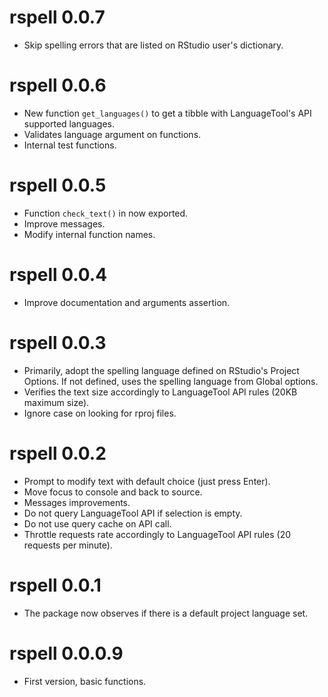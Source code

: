 # rspell 0.0.7

* Skip spelling errors that are listed on RStudio user's dictionary.

# rspell 0.0.6

* New function `get_languages()` to get a tibble with LanguageTool's API supported languages. 
* Validates language argument on functions. 
* Internal test functions.

# rspell 0.0.5

* Function `check_text()` in now exported.
* Improve messages.
* Modify internal function names.

# rspell 0.0.4

* Improve documentation and arguments assertion.

# rspell 0.0.3

* Primarily, adopt the spelling language defined on RStudio's Project Options. If not defined, uses the spelling language from Global options.
* Verifies the text size accordingly to LanguageTool API rules (20KB maximum size).
* Ignore case on looking for rproj files.

# rspell 0.0.2

* Prompt to modify text with default choice (just press Enter).
* Move focus to console and back to source.
* Messages improvements.
* Do not query LanguageTool API if selection is empty.
* Do not use query cache on API call.
* Throttle requests rate accordingly to LanguageTool API rules (20 requests per minute).

# rspell 0.0.1

* The package now observes if there is a default project language set.

# rspell 0.0.0.9

* First version, basic functions.
